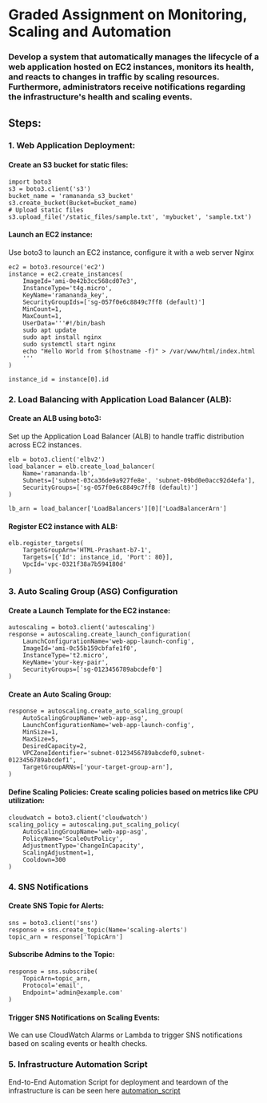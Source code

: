 # Graded Assignment on Monitoring, Scaling and Automation

### Develop a system that automatically manages the lifecycle of a web application hosted on  EC2 instances, monitors its health, and reacts to changes in traffic by scaling resources.  Furthermore, administrators receive notifications regarding the infrastructure's health and scaling events. 

## Steps:

### 1. Web Application Deployment:

#### Create an S3 bucket for static files:
~~~
import boto3
s3 = boto3.client('s3')
bucket_name = 'ramananda_s3_bucket'
s3.create_bucket(Bucket=bucket_name)
# Upload static files
s3.upload_file('/static_files/sample.txt', 'mybucket', 'sample.txt')
~~~

#### Launch an EC2 instance:
Use boto3 to launch an EC2 instance, configure it with a web server Nginx
~~~~
ec2 = boto3.resource('ec2')
instance = ec2.create_instances(
    ImageId='ami-0e42b3cc568cd07e3',
    InstanceType='t4g.micro',
    KeyName='ramananda_key',
    SecurityGroupIds=['sg-057f0e6c8849c7ff8 (default)']
    MinCount=1,
    MaxCount=1,
    UserData='''#!/bin/bash
    sudo apt update
    sudo apt install nginx
    sudo systemctl start nginx
    echo "Hello World from $(hostname -f)" > /var/www/html/index.html
    '''  
)

instance_id = instance[0].id
~~~~

### 2. Load Balancing with Application Load Balancer (ALB):

#### Create an ALB using boto3:
Set up the Application Load Balancer (ALB) to handle traffic distribution across EC2 instances.

~~~
elb = boto3.client('elbv2')
load_balancer = elb.create_load_balancer(
    Name='ramananda-lb',
    Subnets=['subnet-03ca36de9a927fe8e', 'subnet-09bd0e0acc92d4efa'], 
    SecurityGroups=['sg-057f0e6c8849c7ff8 (default)']
)

lb_arn = load_balancer['LoadBalancers'][0]['LoadBalancerArn']
~~~

#### Register EC2 instance with ALB:

~~~
elb.register_targets(
    TargetGroupArn='HTML-Prashant-b7-1',
    Targets=[{'Id': instance_id, 'Port': 80}],
    VpcId='vpc-0321f38a7b594180d'
)
~~~

### 3. Auto Scaling Group (ASG) Configuration

#### Create a Launch Template for the EC2 instance:

~~~
autoscaling = boto3.client('autoscaling')
response = autoscaling.create_launch_configuration(
    LaunchConfigurationName='web-app-launch-config',
    ImageId='ami-0c55b159cbfafe1f0',
    InstanceType='t2.micro',
    KeyName='your-key-pair',
    SecurityGroups=['sg-0123456789abcdef0']
)
~~~

#### Create an Auto Scaling Group:
~~~
response = autoscaling.create_auto_scaling_group(
    AutoScalingGroupName='web-app-asg',
    LaunchConfigurationName='web-app-launch-config',
    MinSize=1,
    MaxSize=5,
    DesiredCapacity=2,
    VPCZoneIdentifier='subnet-0123456789abcdef0,subnet-0123456789abcdef1',
    TargetGroupARNs=['your-target-group-arn'],
)
~~~

#### Define Scaling Policies: Create scaling policies based on metrics like CPU utilization:

~~~
cloudwatch = boto3.client('cloudwatch')
scaling_policy = autoscaling.put_scaling_policy(
    AutoScalingGroupName='web-app-asg',
    PolicyName='ScaleOutPolicy',
    AdjustmentType='ChangeInCapacity',
    ScalingAdjustment=1,
    Cooldown=300
)
~~~

### 4. SNS Notifications

#### Create SNS Topic for Alerts:
~~~
sns = boto3.client('sns')
response = sns.create_topic(Name='scaling-alerts')
topic_arn = response['TopicArn']
~~~

#### Subscribe Admins to the Topic:
~~~
response = sns.subscribe(
    TopicArn=topic_arn,
    Protocol='email',
    Endpoint='admin@example.com'
)
~~~

#### Trigger SNS Notifications on Scaling Events: 
We can use CloudWatch Alarms or Lambda to trigger SNS notifications based on scaling events or health checks.

### 5. Infrastructure Automation Script
End-to-End Automation Script for deployment and teardown of the infrastructure is can be seen here [automation_script](automation_script.py)

